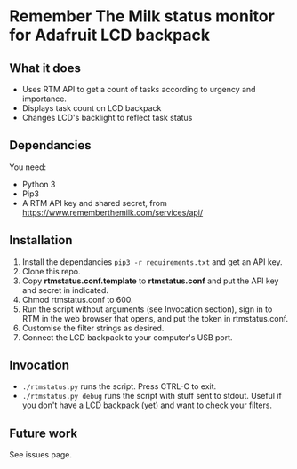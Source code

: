 # Remember The Milk status monitor for Adafruit LCD backpack

## What it does

- Uses RTM API to get a count of tasks according to urgency and importance.
- Displays task count on LCD backpack
- Changes LCD's backlight to reflect task status

## Dependancies

You need:
- Python 3
- Pip3
- A RTM API key and shared secret, from https://www.rememberthemilk.com/services/api/

## Installation

1. Install the dependancies `pip3 -r requirements.txt` and get an API key.
2. Clone this repo.
3. Copy **rtmstatus.conf.template** to **rtmstatus.conf** and put the API key and secret in indicated.
4. Chmod rtmstatus.conf to 600.
4. Run the script without arguments (see Invocation section), sign in to RTM in the web browser that opens, and put the token in rtmstatus.conf.
5. Customise the filter strings as desired.
6. Connect the LCD backpack to your computer's USB port.

## Invocation

- ```./rtmstatus.py``` runs the script.  Press CTRL-C to exit.
- ```./rtmstatus.py debug``` runs the script with stuff sent to stdout.  Useful if you don't have a LCD backpack (yet) and want to check your filters.

## Future work

See issues page.
